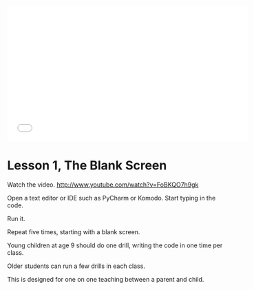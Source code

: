 
<iframe width="560" height="315" src="//www.youtube.com/embed/FoBKQO7h9gk" frameborder="0" allowfullscreen></iframe>

# Lesson 1, The Blank Screen
Watch the video.  http://www.youtube.com/watch?v=FoBKQO7h9gk

Open a text editor or IDE such as PyCharm or Komodo.  Start typing in 
the code.

Run it. 

Repeat five times, starting with a blank screen.

Young children at age 9 should do one drill, writing the code in
one time per class.

Older students can run a few drills in each class.

This is designed for one on one teaching between a parent
and child.
